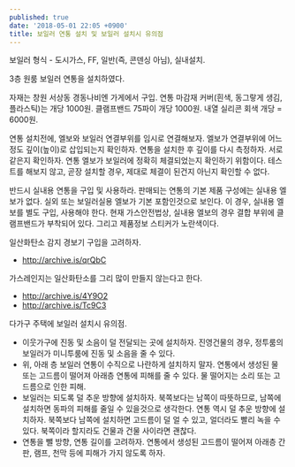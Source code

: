 ```yaml
---
published: true
date: '2018-05-01 22:05 +0900'
title: 보일러 연통 설치 및 보일러 설치시 유의점
---
```

보일러 형식 - 도시가스, FF, 일반(즉, 콘덴싱 아님), 실내설치.

3층 원룸 보일러 연통을 설치하였다.

자재는 창원 서상동 경동나비엔 가게에서 구입.
연통 마감재 커버(흰색, 동그랗게 생김, 플라스틱)는 개당 1000원.
클램프밴드 75파이 개당 1000원.
내열 실리콘 회색 개당 = 6000원.

연통 설치전에, 엘보와 보일러 연결부위를 임시로 연결해보자. 엘보가 연결부위에 어느 정도 깊이(높이)로 삽입되는지 확인하자. 연통을 설치한 후 깊이를 다시 측정하자. 서로 같은지 확인하자. 연통 엘보가 보일러에 정확히 체결되었는지 확인하기 위함이다. 테스트를 해보지 않고, 곧장 설치할 경우, 제대로 체결이 된건지 아닌지 확인할 수 없다.

반드시 실내용 연통을 구입 및 사용하라. 판매되는 연통의 기본 제품 구성에는 실내용 엘보가 없다. 실외 또는 보일러실용 엘보가 기본 포함인것으로 보인다. 이 경우, 실내용 엘보를 별도 구입, 사용해야 한다. 현재 가스안전법상, 실내용 엘보의 경우 결합 부위에 클램프밴드가 부착되어 있다. 그리고 제품정보 스티커가 노란색이다.

일산화탄소 감지 경보기 구입을 고려하자.
* <http://archive.is/qrQbC>

가스레인지는 일산화탄소를 그리 많이 만들지 않는다고 한다.
* <http://archive.is/4Y9O2>
* <http://archive.is/Tc9C3>

다가구 주택에 보일러 설치시 유의점.
- 이웃가구에 진동 및 소음이 덜 전달되는 곳에 설치하자. 진영건물의 경우, 정투룸의 보일러가 미니투룸에 진동 및 소음을 줄 수 있다. 
- 위, 아래 층 보일러 연통이 수직으로 나란하게 설치하지 말자. 연통에서 생성된 물 또는 고드름이 떨어져 아래층 연통에 피해를 줄 수 있다. 물 떨어지는 소리 또는 고드름으로 인한 피해. 
- 보일러는 되도록 덜 추운 방향에 설치하자. 북쪽보다는 남쪽이 따뜻하므로, 남쪽에 설치하면 동파의 피해를 줄일 수 있을것으로 생각한다. 연통 역시 덜 추운 방향에 설치하자. 북쪽보다 남쪽에 설치하면 고드름이 덜 얼 수 있고, 얼더라도 빨리 녹을 수 있다. 북쪽이라 할지라도 건물과 건물 사이라면 괜찮다. 
- 연통을 뺄 방향, 연통 길이를 고려하자. 연통에서 생성된 고드름이 떨어져 아래층 간판, 램프, 천막 등에 피해가 가지 않도록 하자.
